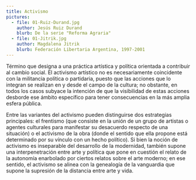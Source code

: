 ```yaml
---
title: Activismo
pictures:
  - file: 01-Ruiz-Durand.jpg
    author: Jesús Ruiz Durand
    blurb: De la serie "Reforma Agraria"
  - file: 01-Jitrik.jpg
    author: Magdalena Jitrik
    blurb: Federación Libertaria Argentina, 1997-2001
---
```

Término que designa a una práctica artística y política orientada a contribuir
al cambio social. El activismo artístico no es necesariamente coincidente con
la militancia política o partidaria, puesto que las acciones que lo integran se
realizan en y desde el campo de la cultura; no obstante, en todos los casos
subyace la intención de que la visibilidad de estas acciones desborde ese
ámbito específico para tener consecuencias en la más amplia esfera pública.

Entre las variantes del activismo pueden distinguirse dos estrategias
principales: el frentismo (que consiste en la unión de un grupo de artistas o
agentes culturales para manifestar su desacuerdo respecto de una situación) o
el activismo de la obra (donde el sentido que ella propone está determinado por
su vínculo con un hecho político). Si bien la noción de activismo es
inseparable del desarrollo de la modernidad, también supone una
interpenetración entre arte y política que pone en cuestión el relato de la
autonomía enarbolado por ciertos relatos sobre el arte moderno; en ese sentido,
el activismo se alinea con la genealogía de la vanguardia que supone la
supresión de la distancia entre arte y vida.
